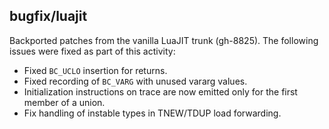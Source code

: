 ## bugfix/luajit

Backported patches from the vanilla LuaJIT trunk (gh-8825). The following issues
were fixed as part of this activity:

* Fixed `BC_UCLO` insertion for returns.
* Fixed recording of `BC_VARG` with unused vararg values.
* Initialization instructions on trace are now emitted only for the first
  member of a union.
* Fix handling of instable types in TNEW/TDUP load forwarding.
